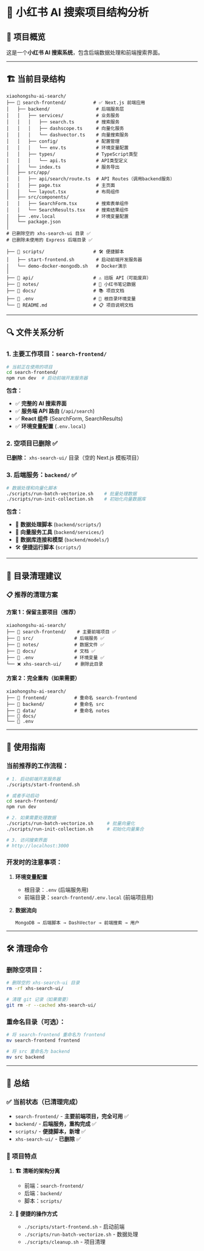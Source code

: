 # 📁 小红书 AI 搜索项目结构分析

## 🎯 **项目概览**

这是一个**小红书 AI 搜索系统**，包含后端数据处理和前端搜索界面。

---

## 🏗️ **当前目录结构**

```
xiaohongshu-ai-search/
├── 📁 search-frontend/          # ✅ Next.js 前端应用
│   ├── backend/                 # 后端服务层
│   │   ├── services/            # 业务服务
│   │   │   ├── search.ts        # 搜索服务
│   │   │   ├── dashscope.ts     # 向量化服务
│   │   │   └── dashvector.ts    # 向量搜索服务
│   │   ├── config/              # 配置管理
│   │   │   └── env.ts           # 环境变量配置
│   │   ├── types/               # TypeScript类型
│   │   │   └── api.ts           # API类型定义
│   │   └── index.ts             # 服务导出
│   ├── src/app/
│   │   ├── api/search/route.ts  # API Routes（调用backend服务）
│   │   ├── page.tsx             # 主页面
│   │   └── layout.tsx           # 布局组件
│   ├── src/components/
│   │   ├── SearchForm.tsx       # 搜索表单组件
│   │   └── SearchResults.tsx    # 搜索结果组件
│   ├── .env.local               # 环境变量配置
│   └── package.json
│
# 已删除空的 xhs-search-ui 目录 ✅
# 已删除未使用的 Express 后端目录 ✅

├── 📁 scripts/                  # 🛠️ 便捷脚本
│   ├── start-frontend.sh        # 启动前端开发服务器
│   └── demo-docker-mongodb.sh   # Docker演示
│
├── 📁 api/                      # ⚠️ 旧版 API（可能废弃）
├── 📁 notes/                    # 📄 小红书笔记数据
├── 📁 docs/                     # 📚 项目文档
├── 📄 .env                      # 🔑 根目录环境变量
└── 📄 README.md                 # 📋 项目说明文档
```

---

## 🔍 **文件关系分析**

### **1. 主要工作项目：`search-frontend/`**

```bash
# 当前正在使用的项目
cd search-frontend/
npm run dev  # 启动前端开发服务器
```

**包含：**

- ✅ **完整的 AI 搜索界面**
- ✅ **服务端 API 路由** (`/api/search`)
- ✅ **React 组件** (SearchForm, SearchResults)
- ✅ **环境变量配置** (`.env.local`)

### **2. 空项目已删除** ✅

**已删除：** `xhs-search-ui/` 目录（空的 Next.js 模板项目）

### **3. 后端服务：`backend/`** ✅

```bash
# 数据处理和向量化脚本
./scripts/run-batch-vectorize.sh    # 批量处理数据
./scripts/run-init-collection.sh    # 初始化向量数据库
```

**包含：**

- 🔧 **数据处理脚本** (`backend/scripts/`)
- 🔧 **向量服务工具** (`backend/services/`)
- 🔧 **数据库连接和模型** (`backend/models/`)
- 🛠️ **便捷运行脚本** (`scripts/`)

---

## 🧹 **目录清理建议**

### **📋 推荐的清理方案**

#### **方案 1：保留主要项目（推荐）**

```
xiaohongshu-ai-search/
├── 📁 search-frontend/    # 主要前端项目 ✅
├── 📁 src/               # 后端服务 ✅
├── 📁 notes/             # 数据文件 ✅
├── 📁 docs/              # 文档 ✅
├── 📄 .env               # 环境变量 ✅
└── ❌ xhs-search-ui/     # 删除此目录
```

#### **方案 2：完全重构（如果需要）**

```
xiaohongshu-ai-search/
├── 📁 frontend/          # 重命名 search-frontend
├── 📁 backend/           # 重命名 src
├── 📁 data/              # 重命名 notes
├── 📁 docs/
└── 📄 .env
```

---

## 🚀 **使用指南**

### **当前推荐的工作流程：**

```bash
# 1. 启动前端开发服务器
./scripts/start-frontend.sh

# 或者手动启动
cd search-frontend/
npm run dev

# 2. 如果需要处理数据
./scripts/run-batch-vectorize.sh     # 批量向量化
./scripts/run-init-collection.sh     # 初始化向量集合

# 3. 访问搜索界面
# http://localhost:3000
```

### **开发时的注意事项：**

1. **环境变量配置**

   - 根目录：`.env` (后端服务用)
   - 前端目录：`search-frontend/.env.local` (前端项目用)

2. **数据流向**
   ```
   MongoDB → 后端脚本 → DashVector → 前端搜索 → 用户
   ```

---

## 🛠️ **清理命令**

### **删除空项目：**

```bash
# 删除空的 xhs-search-ui 目录
rm -rf xhs-search-ui/

# 清理 git 记录（如果需要）
git rm -r --cached xhs-search-ui/
```

### **重命名目录（可选）：**

```bash
# 将 search-frontend 重命名为 frontend
mv search-frontend frontend

# 将 src 重命名为 backend
mv src backend
```

---

## 🎯 **总结**

### **✅ 当前状态（已清理完成）**

- `search-frontend/` - **主要前端项目，完全可用** ✅
- `backend/` - **后端服务，重构完成** ✅
- `scripts/` - **便捷脚本，新增** ✅
- `xhs-search-ui/` - **已删除** ✅

### **🎯 项目特点**

1. **🏗️ 清晰的架构分离**

   - 前端：`search-frontend/`
   - 后端：`backend/`
   - 脚本：`scripts/`

2. **🚀 便捷的操作方式**

   - `./scripts/start-frontend.sh` - 启动前端
   - `./scripts/run-batch-vectorize.sh` - 数据处理
   - `./scripts/cleanup.sh` - 项目清理
